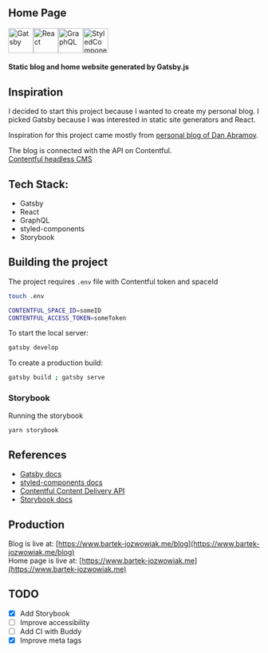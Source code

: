 ## Home Page

<div style="display: flex;">
  <img src="https://codingthesmartway.com/wp-content/uploads/2019/02/gatsby-logo.png" width="50" alt="Gatsby" />
  <img src="https://cdn.worldvectorlogo.com/logos/react.svg" width="50" alt="React" />
  <img src="https://upload.wikimedia.org/wikipedia/commons/thumb/1/17/GraphQL_Logo.svg/1024px-GraphQL_Logo.svg.png" width="50" alt="GraphQL" />
  <img src="https://hashnode.imgix.net/res/hashnode/image/upload/jbhiqodxlyhaqogfuqwy/1486104606.png?w=180&h=180&fit=crop&crop=entropy&auto=format,enhance&q=60" width="50" alt="StyledComponents" />
</div>

#### Static blog and home website generated by Gatsby.js

## Inspiration

I decided to start this project because I wanted to create my personal blog. I picked Gatsby because I was interested in static site generators and React.

Inspiration for this project came mostly from [personal blog of Dan Abramov](https://overreacted.io/).

The blog is connected with the API on Contentful. <br/>
[Contentful headless CMS](https://www.contentful.com/)

## Tech Stack:

- Gatsby
- React
- GraphQL
- styled-components
- Storybook

## Building the project

The project requires `.env` file with Contentful token and spaceId

```sh
touch .env
```

```sh
CONTENTFUL_SPACE_ID=someID
CONTENTFUL_ACCESS_TOKEN=someToken
```

To start the local server:

```sh
gatsby develop
```

To create a production build:

```sh
gatsby build ; gatsby serve
```

### Storybook

Running the storybook
```sh
yarn storybook
```

## References

- [Gatsby docs](https://www.gatsbyjs.org/docs/)
- [styled-components docs](https://www.styled-components.com/docs)
- [Contentful Content Delivery API](https://www.contentful.com/developers/docs/references/content-delivery-api/)
- [Storybook docs](https://www.messenger.com/t/1637561749676413)

## Production

Blog is live at: [https://www.bartek-jozwowiak.me/blog](https://www.bartek-jozwowiak.me/blog)<br />
Home page is live at: [https://www.bartek-jozwowiak.me](https://www.bartek-jozwowiak.me)

## TODO

- [X] Add Storybook
- [ ] Improve accessibility
- [ ] Add CI with Buddy
- [x] Improve meta tags
